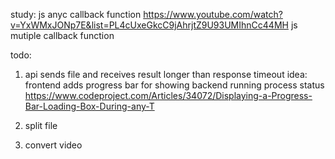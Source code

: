 study:
js anyc callback function
https://www.youtube.com/watch?v=YxWMxJONp7E&list=PL4cUxeGkcC9jAhrjtZ9U93UMIhnCc44MH
js mutiple callback function

todo:




1.  api sends file and receives result longer than response timeout
  idea: frontend adds progress bar for showing backend running process status
  https://www.codeproject.com/Articles/34072/Displaying-a-Progress-Bar-Loading-Box-During-any-T

2.  split file

3.  convert video
